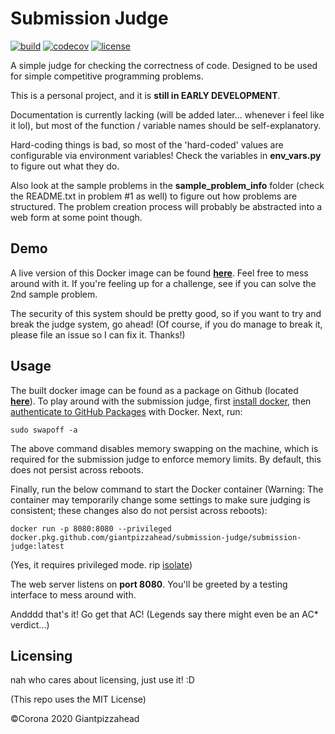 # Submission Judge

<a href="https://github.com/Giantpizzahead/submission-judge/actions?query=workflow%3Abuild"><img alt="build" src="https://github.com/Giantpizzahead/submission-judge/workflows/build/badge.svg" /></a>
<a href="https://codecov.io/gh/Giantpizzahead/submission-judge"><img alt="codecov" src="https://codecov.io/gh/Giantpizzahead/submission-judge/branch/master/graph/badge.svg" /></a>
<a href="https://github.com/Giantpizzahead/submission-judge/blob/master/LICENSE"><img alt="license" src="https://img.shields.io/github/license/giantpizzahead/submission-judge" /></a>

A simple judge for checking the correctness of code. Designed to be used for simple competitive programming problems.

This is a personal project, and it is **still in EARLY DEVELOPMENT**.

Documentation is currently lacking (will be added later... whenever i feel like it lol), but most of the function / variable names should be self-explanatory.

Hard-coding things is bad, so most of the 'hard-coded' values are configurable via environment variables! Check the variables in **env_vars.py** to figure out what they do.

Also look at the sample problems in the **sample_problem_info** folder (check the README.txt in problem #1 as well) to figure out how problems are structured. The problem creation process will probably be abstracted into a web form at some point though.

## Demo
A live version of this Docker image can be found <a href="http://submission-judge.westus2.cloudapp.azure.com:8080/">**here**</a>. Feel free to mess around with it. If you're feeling up for a challenge, see if you can solve the 2nd sample problem.

The security of this system should be pretty good, so if you want to try and break the judge system, go ahead! (Of course, if you do manage to break it, please file an issue so I can fix it. Thanks!)

## Usage
The built docker image can be found as a package on Github (located <a href="https://github.com/Giantpizzahead/submission-judge/packages/318563">**here**</a>). To play around with the submission judge, first <a href="https://docs.docker.com/get-docker/">install docker</a>, then <a href="https://docs.github.com/en/packages/using-github-packages-with-your-projects-ecosystem/configuring-docker-for-use-with-github-packages#authenticating-to-github-packages">authenticate to GitHub Packages</a> with Docker. Next, run:
```commandline
sudo swapoff -a
```
The above command disables memory swapping on the machine, which is required for the submission judge to enforce memory limits. By default, this does not persist across reboots.

Finally, run the below command to start the Docker container (Warning: The container may temporarily change some settings to make sure judging is consistent; these changes also do not persist across reboots):
```commandline
docker run -p 8080:8080 --privileged docker.pkg.github.com/giantpizzahead/submission-judge/submission-judge:latest
```
(Yes, it requires privileged mode. rip <a href="https://github.com/ioi/isolate">isolate</a>)

The web server listens on **port 8080**. You'll be greeted by a testing interface to mess around with.

Andddd that's it! Go get that AC! (Legends say there might even be an AC\* verdict...)

## Licensing
nah who cares about licensing, just use it! :D

(This repo uses the MIT License)

&copy;Corona 2020 Giantpizzahead